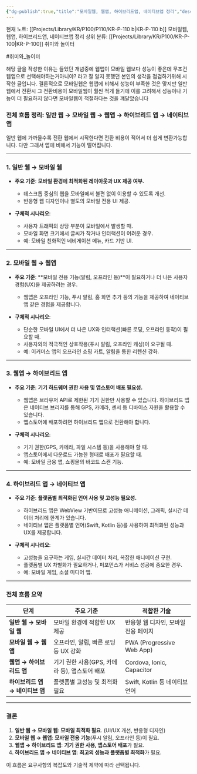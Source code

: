```yaml
---
{"dg-publish":true,"title":"모바일웹, 웹앱, 하이브리드앱, 네이티브앱 정리","description":"모바일 웹, 웹앱등 들어는 봤지만 정확히는 정리가 안됐던 개념들을 정리해봅니다. 모바일 웹에서 네이티브앱으로 갈 수록 전환비용이 늘어나지만 앱의 기능이낭 성능이 최적화됩니다. 그래서 전환비용과 효율을 고려한 선택이 필요합니다","permalink":"/projects/library/kr/p100/p110/kr-p-110-b/","dgPassFrontmatter":true,"noteIcon":"0","created":"2024-12-18T22:43:50.287+09:00","updated":"2024-12-23T15:38:23.791+09:00"}
---
```


현재 노트: [[Projects/Library/KR/P100/P110/KR-P-110 b\|KR-P-110 b]] 모바일웹, 웹앱, 하이브리드앱, 네이티브앱 정리
상위 분류: [[Projects/Library/KR/P100/KR-P-100\|KR-P-100]] 취미와 놀이터

#취미와_놀이터 

해당 글을 작성한 이유는 들었던 개념중에 웹앱이 모바일 웹보다 성능이 좋은데 무조건 웹앱으로 선택해야하는거아니야? 라고 잘 알지 못했던 본인의 생각을 점검하기위해 시작한 글입니다.
결론적으로 모바일웹은 웹앱에 비해서 성능이 부족한 것은 맞지만 일반웹에서 전환시 그 전환비용이 모바일웹이 훨씬 적게 들기에 이를 고려해서 성능이나 기능이 더 필요하지 않다면 모바일웹이 적절하다는 것을 꺠달았습니다


### **전체 흐름 정리: 일반 웹 → 모바일 웹 → 웹앱 → 하이브리드 앱 → 네이티브 앱**


일반 웹에 가까울수록 전환 웹에서 시작한다면 전환 비용이 적어서 더 쉽게 변환가능합니다. 다만 그래서 앱에 비해서 기능이 떨어집니다.

---
### **1. 일반 웹 → 모바일 웹**

- **주요 기준**: **모바일 환경에 최적화된 레이아웃과 UX 제공 여부.**
    
    - 데스크톱 중심의 웹을 모바일에서 불편 없이 이용할 수 있도록 개선.
    - 반응형 웹 디자인이나 별도의 모바일 전용 UI 제공.
- **구체적 시나리오**:
    
    - 사용자 트래픽의 상당 부분이 모바일에서 발생할 때.
    - 모바일 화면 크기에서 글씨가 작거나 인터랙션이 어려운 경우.
    - 예: 모바일 친화적인 네비게이션 메뉴, 카드 기반 UI.

---

### **2. 모바일 웹 → 웹앱**

- **주요 기준**: **모바일 전용 기능(알림, 오프라인 등)**이 필요하거나 더 나은 사용자 경험(UX)을 제공하려는 경우.
    
    - 웹앱은 오프라인 기능, 푸시 알림, 홈 화면 추가 등의 기능을 제공하여 네이티브 앱 같은 경험을 제공합니다.
- **구체적 시나리오**:
    
    - 단순한 모바일 UI에서 더 나은 UX와 인터랙션(빠른 로딩, 오프라인 동작)이 필요할 때.
    - 사용자와의 적극적인 상호작용(푸시 알림, 오프라인 캐싱)이 요구될 때.
    - 예: 이커머스 앱의 오프라인 쇼핑 카트, 알림을 통한 리텐션 강화.

---

### **3. 웹앱 → 하이브리드 앱**

- **주요 기준**: **기기 하드웨어 권한 사용 및 앱스토어 배포 필요성.**
    
    - 웹앱은 브라우저 API로 제한된 기기 권한만 사용할 수 있습니다. 하이브리드 앱은 네이티브 브리지를 통해 GPS, 카메라, 센서 등 디바이스 자원을 활용할 수 있습니다.
    - 앱스토어에 배포하려면 하이브리드 앱으로 전환해야 합니다.
- **구체적 시나리오**:
    
    - 기기 권한(GPS, 카메라, 파일 시스템 등)을 사용해야 할 때.
    - 앱스토어에서 다운로드 가능한 형태로 배포가 필요할 때.
    - 예: 모바일 금융 앱, 쇼핑몰의 바코드 스캔 기능.

---

### **4. 하이브리드 앱 → 네이티브 앱**

- **주요 기준**: **플랫폼별 최적화된 언어 사용 및 고성능 필요성.**
    
    - 하이브리드 앱은 WebView 기반이므로 고성능 애니메이션, 그래픽, 실시간 데이터 처리에 한계가 있습니다.
    - 네이티브 앱은 플랫폼별 언어(Swift, Kotlin 등)를 사용하여 최적화된 성능과 UX를 제공합니다.
- **구체적 시나리오**:
    
    - 고성능을 요구하는 게임, 실시간 데이터 처리, 복잡한 애니메이션 구현.
    - 플랫폼별 UX 차별화가 필요하거나, 퍼포먼스가 서비스 성공에 중요한 경우.
    - 예: 모바일 게임, 소셜 미디어 앱.

---

### **전체 흐름 요약**

|단계|주요 기준|적합한 기술|
|---|---|---|
|**일반 웹 → 모바일 웹**|모바일 환경에 적합한 UX 제공|반응형 웹 디자인, 모바일 전용 페이지|
|**모바일 웹 → 웹앱**|오프라인, 알림, 빠른 로딩 등 UX 강화|PWA (Progressive Web App)|
|**웹앱 → 하이브리드 앱**|기기 권한 사용(GPS, 카메라 등), 앱스토어 배포|Cordova, Ionic, Capacitor|
|**하이브리드 앱 → 네이티브 앱**|플랫폼별 고성능 및 최적화 필요|Swift, Kotlin 등 네이티브 언어|

---

### **결론**

1. **일반 웹 → 모바일 웹**: **모바일 최적화 필요**. (UI/UX 개선, 반응형 디자인)
2. **모바일 웹 → 웹앱**: **모바일 전용 기능**(푸시 알림, 오프라인 등)이 필요.
3. **웹앱 → 하이브리드 앱**: **기기 권한 사용, 앱스토어 배포**가 필요.
4. **하이브리드 앱 → 네이티브 앱**: **최고의 성능과 플랫폼별 최적화**가 필요.

이 흐름은 요구사항의 복잡도와 기술적 제약에 따라 선택됩니다.